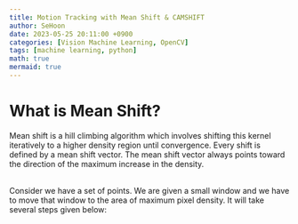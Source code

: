 ```yaml
---
title: Motion Tracking with Mean Shift & CAMSHIFT
author: SeHoon
date: 2023-05-25 20:11:00 +0900
categories: [Vision Machine Learning, OpenCV]
tags: [machine learning, python]
math: true
mermaid: true
---
```


# What is Mean Shift?
Mean shift is a hill climbing algorithm which involves shifting this kernel iteratively to a higher density region until convergence. Every shift is defined by a mean shift vector. The mean shift vector always points toward the direction of the maximum increase in the density.<br><br>

Consider we have a set of points. We are given a small window and we have to move that window to the area of maximum pixel density. It will take several steps given below:
